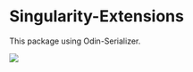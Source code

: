 # Singularity-Extensions

This package using Odin-Serializer.

<a href="https://openupm.com/packages/com.singularity-lab.extensions/"><img src="https://img.shields.io/npm/v/com.singularity-lab.extensions?label=openupm&amp;registry_uri=https://package.openupm.com" /></a>
